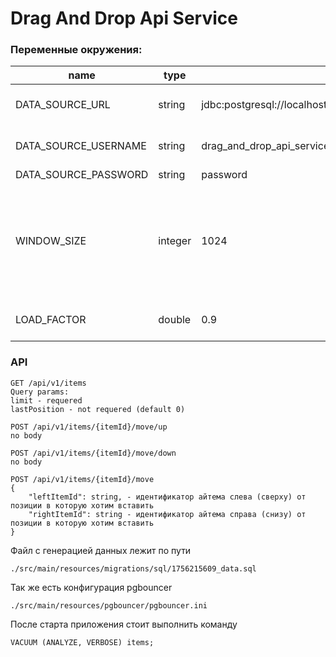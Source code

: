 # Drag And Drop Api Service

### Переменные окружения:

| name                 | type    | default                                                    | description                                                                                               |
|----------------------|---------|------------------------------------------------------------|-----------------------------------------------------------------------------------------------------------|
| DATA_SOURCE_URL      | string  | jdbc:postgresql://localhost:6432/drag_and_drop_api_service | полный url для коннекта к базе данных                                                                     |
| DATA_SOURCE_USERNAME | string  | drag_and_drop_api_service                                  | имя пользователя бд                                                                                       |
| DATA_SOURCE_PASSWORD | string  | password                                                   | пароль бд                                                                                                 |
| WINDOW_SIZE          | integer | 1024                                                       | минимальный размер<br/>окна в рамках которого<br/>происходит балансировка;<br/>является стартовым зазором |
| LOAD_FACTOR          | double  | 0.9                                                        | коэффициент перегрузки окна                                                                               |

### API

```
GET /api/v1/items
Query params:
limit - requered
lastPosition - not requered (default 0)
```

```
POST /api/v1/items/{itemId}/move/up
no body
```

```
POST /api/v1/items/{itemId}/move/down
no body
```

```
POST /api/v1/items/{itemId}/move
{
    "leftItemId": string, - идентификатор айтема слева (сверху) от позиции в которую хотим вставить
    "rightItemId": string - идентификатор айтема справа (снизу) от позиции в которую хотим вставить
}
```

Файл с генерацией данных лежит по пути
```
./src/main/resources/migrations/sql/1756215609_data.sql
```

Так же есть конфигурация pgbouncer
```
./src/main/resources/pgbouncer/pgbouncer.ini
```

После старта приложения стоит выполнить команду

```
VACUUM (ANALYZE, VERBOSE) items;
```